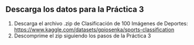 ## Descarga los datos para la Práctica 3
1. Descarga el archivo .zip de Clasificación de 100 Imágenes de Deportes: https://www.kaggle.com/datasets/gpiosenka/sports-classification
2. Descomprime el zip siguiendo los pasos de la Práctica 3
